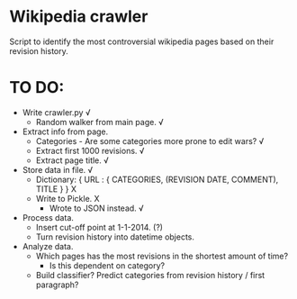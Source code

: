 # Wikipedia crawler
Script to identify the most controversial wikipedia pages based on their revision history.

# TO DO:
- Write crawler.py √
  - Random walker from main page. √
- Extract info from page.
  - Categories - Are some categories more prone to edit wars? √
  - Extract first 1000 revisions. √
  - Extract page title. √
- Store data in file. √
  - Dictionary: { URL : { CATEGORIES, (REVISION DATE, COMMENT), TITLE } } X
  - Write to Pickle. X
    - Wrote to JSON instead. √ 
- Process data.
  - Insert cut-off point at 1-1-2014. (?)
  - Turn revision history into datetime objects. 
- Analyze data.
  - Which pages has the most revisions in the shortest amount of time?
    - Is this dependent on category?
  - Build classifier? Predict categories from revision history / first paragraph?
